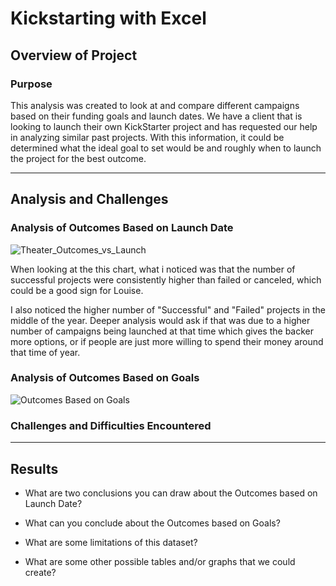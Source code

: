# Kickstarting with Excel

## Overview of Project

  ### Purpose
  This analysis was created to look at and compare different campaigns based on their funding goals and launch dates. We     have a client that is looking to launch their own KickStarter project and has requested our help in analyzing similar       past projects. With this information, it could be determined what the ideal goal to set would be and roughly when to       launch the project for the best outcome. 

---

## Analysis and Challenges

  ###  Analysis of Outcomes Based on Launch Date
  
  ![Theater_Outcomes_vs_Launch](https://user-images.githubusercontent.com/60283799/169141513-29d44ace-e919-468b-b3de-b1d5530f8f3e.png)


  When looking at the this chart, what i noticed was that the number of successful projects were consistently higher       than failed or canceled, which could be a good sign for Louise. 
  
  I also noticed the higher number of "Successful" and "Failed" projects in the middle of the year. Deeper analysis would     ask if that was due to a higher number of campaigns being launched at that time which gives the backer more options, or     if people are just more willing to spend their money around that time of year. 

  ### Analysis of Outcomes Based on Goals

![Outcomes Based on Goals](https://user-images.githubusercontent.com/60283799/169143894-d9323164-264d-4221-a47a-1a54b4c1ead9.png)


  ### Challenges and Difficulties Encountered

---

## Results

  - What are two conclusions you can draw about the Outcomes based on Launch Date?

  - What can you conclude about the Outcomes based on Goals?

  - What are some limitations of this dataset?

  - What are some other possible tables and/or graphs that we could create?
